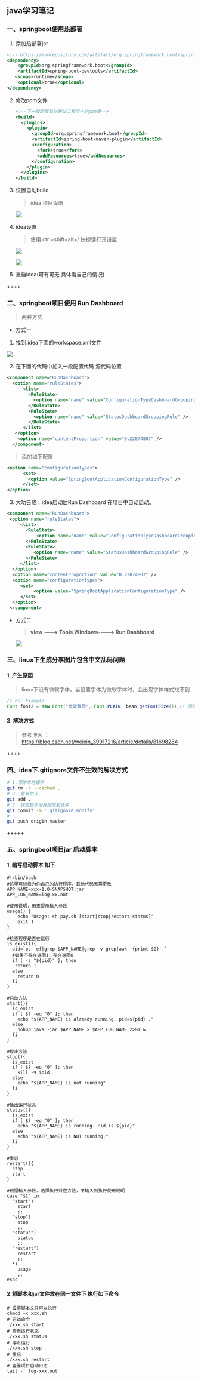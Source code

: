## java学习笔记

### 一、springboot使用热部署

1.  添加热部署jar

   ```xml
   <!-- https://mvnrepository.com/artifact/org.springframework.boot/spring-boot-devtools -->
   <dependency>
       <groupId>org.springframework.boot</groupId>
       <artifactId>spring-boot-devtools</artifactId>
      <scope>runtime</scope>
       <optional>true</optional>
   </dependency>
   ```

2. 修改pom文件

   ```xml
   <!--下一段配置黏贴到父工程当中的pom里-->
   <build>
     <plugins>
       <plugin>
         <groupId>org.springframework.boot</groupId>
         <artifactId>spring-boot-maven-plugin</artifactId>
         <configuration>
           <fork>true</fork>
           <addResources>true</addResources>
         </configuration>
       </plugin>
     </plugins>
   </build>
   ```

3. 设置自动build

   > idea 项目设置

   ![](.\images\java_idea_setting_01.png)

4. idea设置

   > 使用 ctrl+shift+alt+/ 快捷键打开设置

   ![](.\images\java_idea_setting_02.png)

   ![](.\images\java_idea_setting_03.png)

5. 重启idea(可有可无 具体看自己的情况)

++++



### 二、springboot项目使用 **Run Dashboard** 

> 两种方式

* 方式一

1.  找到.idea下面的workspace.xml文件  

   ![](.\images\java_idea_setting_004.png)

2.  在下面的代码中加入一段配置代码  源代码位置 

```xml
<component name="RunDashboard">
  <option name="ruleStates">
      <list>
        <RuleState>
          <option name="name" value="ConfigurationTypeDashboardGroupingRule" />
        </RuleState>
        <RuleState>
          <option name="name" value="StatusDashboardGroupingRule" />
        </RuleState>
      </list>
   </option>
    <option name="contentProportion" value="0.22874807" />
  </component>
```

> 添加如下配置

```xml
<option name="configurationTypes">
      <set>
        <option value="SpringBootApplicationConfigurationType" />
      </set>
</option>
```

3. 大功告成，idea启动后Run Dashboard 在项目中自动启动。 

```xml
<component name="RunDashboard">
 <option name="ruleStates">
     <list>
       <RuleState>
           <option name="name" value="ConfigurationTypeDashboardGroupingRule" />
       </RuleState>
       <RuleState>
          <option name="name" value="StatusDashboardGroupingRule" />
       </RuleState>
     </list>
  </option>
  <option name="contentProportion" value="0.22874807" />
  <option name="configurationTypes">
     <set>
          <option value="SpringBootApplicationConfigurationType" />
     </set>
  </option>
 </component>
```

* 方式二

  > **view ---> Tools Windows---->  Run Dashboard** 

  ![](.\images\java_idea_setting05.png)

### 三、linux下生成分享图片包含中文乱码问题

#### 1. **产生原因**

> linux下没有微软字体，当设置字体为微软字体时，会出现字体样式找不到

```java
// For Example
Font font2 = new Font("微软雅黑", Font.PLAIN, bean.getFontSize());// 添加字体的属性设置
```

#### 2. 解决方式

>  参考博客 ：https://blog.csdn.net/weixin_39917216/article/details/81698284

++++

### 四、idea下.gitignore文件不生效的解决方式

```sh
# 1.清除本地缓存
git rm -r --cached .
# 2. 重新加入 
git add .
# 3. 提交到本地并提交到仓库
git commit -m '.gitignore modify'
#
git push origin master
```

+++++

### 五、springboot项目jar 启动脚本

#### 1. 编写启动脚本 如下

```shell
#!/bin/bash
#这里可替换为你自己的执行程序，其他代码无需更改
APP_NAME=xxx-1.0-SNAPSHOT.jar
APP_LOG_NAME=log-xx.out
 
#使用说明，用来提示输入参数
usage() {
    echo "Usage: sh pay.sh [start|stop|restart|status]"
    exit 1
}
 
#检查程序是否在运行
is_exist(){
  pid=`ps -ef|grep $APP_NAME|grep -v grep|awk '{print $2}' `
  #如果不存在返回1，存在返回0     
  if [ -z "${pid}" ]; then
   return 1
  else
    return 0
  fi
}
 
#启动方法
start(){
  is_exist
  if [ $? -eq "0" ]; then
    echo "${APP_NAME} is already running. pid=${pid} ."
  else
    nohup java -jar $APP_NAME > $APP_LOG_NAME 2>&1 &
  fi
}
 
#停止方法
stop(){
  is_exist
  if [ $? -eq "0" ]; then
    kill -9 $pid
  else
    echo "${APP_NAME} is not running"
  fi  
}
 
#输出运行状态
status(){
  is_exist
  if [ $? -eq "0" ]; then
    echo "${APP_NAME} is running. Pid is ${pid}"
  else
    echo "${APP_NAME} is NOT running."
  fi
}
 
#重启
restart(){
  stop
  start
}
 
#根据输入参数，选择执行对应方法，不输入则执行使用说明
case "$1" in
  "start")
    start
    ;;
  "stop")
    stop
    ;;
  "status")
    status
    ;;
  "restart")
    restart
    ;;
  *)
    usage
    ;;
esac

```

#### 2.将脚本和jar文件放在同一文件下 执行如下命令

```shell
# 设置脚本文件可以执行
chmod +x xxx.sh 
# 启动命令
./xxx.sh start
# 查看运行状态
./xxx.sh status
# 停止运行
./xxx.sh stop
# 重启
./xxx.sh restart
# 查看项目启动日志
tail -f log-xxx.out
```

